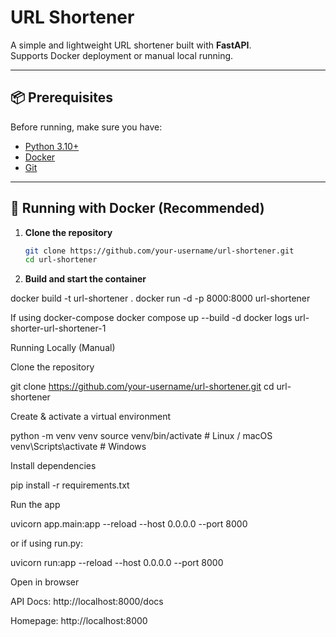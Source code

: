 # URL Shortener

A simple and lightweight URL shortener built with **FastAPI**.  
Supports Docker deployment or manual local running.

---

## 📦 Prerequisites
Before running, make sure you have:
- [Python 3.10+](https://www.python.org/downloads/)
- [Docker](https://docs.docker.com/get-docker/)
- [Git](https://git-scm.com/)

---

## 🚀 Running with Docker (Recommended)

1. **Clone the repository**
   ```bash
   git clone https://github.com/your-username/url-shortener.git
   cd url-shortener
2. **Build and start the container**

docker build -t url-shortener .
docker run -d -p 8000:8000 url-shortener

If using docker-compose
docker compose up --build -d
docker logs url-shorter-url-shortener-1



Running Locally (Manual)

Clone the repository

git clone https://github.com/your-username/url-shortener.git
cd url-shortener


Create & activate a virtual environment

python -m venv venv
source venv/bin/activate   # Linux / macOS
venv\Scripts\activate      # Windows


Install dependencies

pip install -r requirements.txt


Run the app

uvicorn app.main:app --reload --host 0.0.0.0 --port 8000


or if using run.py:

uvicorn run:app --reload --host 0.0.0.0 --port 8000


Open in browser

API Docs: http://localhost:8000/docs

Homepage: http://localhost:8000
